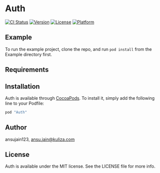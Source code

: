 # Auth

[![CI Status](http://img.shields.io/travis/ansujain123/Auth.svg?style=flat)](https://travis-ci.org/ansujain123/Auth)
[![Version](https://img.shields.io/cocoapods/v/Auth.svg?style=flat)](http://cocoapods.org/pods/Auth)
[![License](https://img.shields.io/cocoapods/l/Auth.svg?style=flat)](http://cocoapods.org/pods/Auth)
[![Platform](https://img.shields.io/cocoapods/p/Auth.svg?style=flat)](http://cocoapods.org/pods/Auth)

## Example

To run the example project, clone the repo, and run `pod install` from the Example directory first.

## Requirements

## Installation

Auth is available through [CocoaPods](http://cocoapods.org). To install
it, simply add the following line to your Podfile:

```ruby
pod "Auth"
```

## Author

ansujain123, ansu.jain@kuliza.com

## License

Auth is available under the MIT license. See the LICENSE file for more info.
